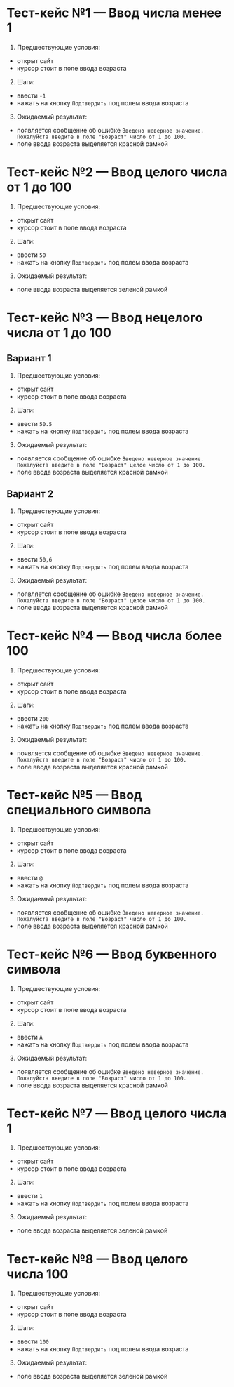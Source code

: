 # Тест-кейс №1 — Ввод числа менее 1
1. Предшествующие условия:
  - открыт сайт
  - курсор стоит в поле ввода возраста
2. Шаги:
  - ввести `-1`
  - нажать на кнопку `Подтвердить` под полем ввода возраста
3. Ожидаемый результат:
  - появляется сообщение об ошибке `Введено неверное значение. Пожалуйста введите в поле "Возраст" число от 1 до 100.`
  - поле ввода возраста выделяется красной рамкой

# Тест-кейс №2 — Ввод целого числа от 1 до 100
1. Предшествующие условия:
  - открыт сайт
  - курсор стоит в поле ввода возраста
2. Шаги:
  - ввести `50`
  - нажать на кнопку `Подтвердить` под полем ввода возраста
3. Ожидаемый результат:
  - поле ввода возраста выделяется зеленой рамкой

# Тест-кейс №3 — Ввод нецелого числа от 1 до 100
## Вариант 1
1. Предшествующие условия:
  - открыт сайт
  - курсор стоит в поле ввода возраста
2. Шаги:
  - ввести `50.5`
  - нажать на кнопку `Подтвердить` под полем ввода возраста
3. Ожидаемый результат:
  - появляется сообщение об ошибке `Введено неверное значение. Пожалуйста введите в поле "Возраст" целое число от 1 до 100.`
  - поле ввода возраста выделяется красной рамкой

## Вариант 2
1. Предшествующие условия:
  - открыт сайт
  - курсор стоит в поле ввода возраста
2. Шаги:
  - ввести `50,6`
  - нажать на кнопку `Подтвердить` под полем ввода возраста
3. Ожидаемый результат:
  - появляется сообщение об ошибке `Введено неверное значение. Пожалуйста введите в поле "Возраст" целое число от 1 до 100.`
  - поле ввода возраста выделяется красной рамкой

# Тест-кейс №4 — Ввод числа более 100
1. Предшествующие условия:
  - открыт сайт
  - курсор стоит в поле ввода возраста
2. Шаги:
  - ввести `200`
  - нажать на кнопку `Подтвердить` под полем ввода возраста
3. Ожидаемый результат:
  - появляется сообщение об ошибке `Введено неверное значение. Пожалуйста введите в поле "Возраст" число от 1 до 100.`
  - поле ввода возраста выделяется красной рамкой

# Тест-кейс №5 — Ввод специального символа
1. Предшествующие условия:
  - открыт сайт
  - курсор стоит в поле ввода возраста
2. Шаги:
  - ввести `@`
  - нажать на кнопку `Подтвердить` под полем ввода возраста
3. Ожидаемый результат:
  - появляется сообщение об ошибке `Введено неверное значение. Пожалуйста введите в поле "Возраст" число от 1 до 100.`
  - поле ввода возраста выделяется красной рамкой

# Тест-кейс №6 — Ввод буквенного символа
1. Предшествующие условия:
  - открыт сайт
  - курсор стоит в поле ввода возраста
2. Шаги:
  - ввести `А`
  - нажать на кнопку `Подтвердить` под полем ввода возраста
3. Ожидаемый результат:
  - появляется сообщение об ошибке `Введено неверное значение. Пожалуйста введите в поле "Возраст" число от 1 до 100.`
  - поле ввода возраста выделяется красной рамкой

# Тест-кейс №7 — Ввод целого числа 1
1. Предшествующие условия:
  - открыт сайт
  - курсор стоит в поле ввода возраста
2. Шаги:
  - ввести `1`
  - нажать на кнопку `Подтвердить` под полем ввода возраста
3. Ожидаемый результат:
  - поле ввода возраста выделяется зеленой рамкой

# Тест-кейс №8 — Ввод целого числа 100
1. Предшествующие условия:
  - открыт сайт
  - курсор стоит в поле ввода возраста
2. Шаги:
  - ввести `100`
  - нажать на кнопку `Подтвердить` под полем ввода возраста
3. Ожидаемый результат:
  - поле ввода возраста выделяется зеленой рамкой

